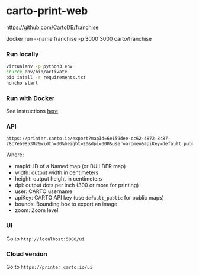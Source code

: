 # carto-print-web

https://github.com/CartoDB/franchise

docker run --name franchise -p 3000:3000 carto/franchise

### Run locally

```sh
virtualenv -p python3 env
source env/bin/activate
pip intall -r requirements.txt
honcho start
```

### Run with Docker

See instructions [here](https://hub.docker.com/r/carto/printer/)

### API

```
https://printer.carto.io/export?mapId=6e159dee-cc62-4872-8c87-28c7eb985302&width=30&height=20&dpi=300&user=aromeu&apiKey=default_public&zoom=3&bounds=-135.04614041546196,16.786487115172083,-60.304506557194294,55.41477591055137
```

Where:

- mapId: ID of a Named map (or BUILDER map)
- width: output width in centimeters
- height: output height in centimeters
- dpi: output dots per inch (300 or more for printing)
- user: CARTO username
- apiKey: CARTO API key (use `default_public` for public maps)
- bounds: Bounding box to export an image
- zoom: Zoom level

### UI

Go to `http://localhost:5000/ui`

### Cloud version

Go to `https://printer.carto.io/ui`
